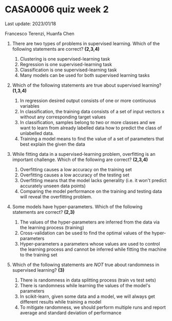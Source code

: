 # CASA0006 quiz week 2

Last update: 2023/01/18

Francesco Terenzi, Huanfa Chen

1. There are two types of problems in supervised learning. Which of the following statements are correct? **(2,3,4)**
   1. Clustering is one supervised-learning task
   2. Regression is one supervised-learning task
   3. Classification is one supervised-learning task
   4. Many models can be used for both supervised learning tasks

2. Which of the following statements are true about supervised learning? **(1,3,4)**
   1. In regression desired output consists of one or more continuous variables
   2. In classification, the training data consists of a set of input vectors x without any corresponding target values
   3. In classification, samples belong to two or more classes and we want to learn from already labelled data how to predict the class of unlabelled data.
   4. Training a model means to find the value of a set of parameters that best explain the given the data

3. While fitting data in a supervised-learning problem, overfitting is an important challenge. Which of the following are correct? **(2,3,4)**
   1. Overfitting causes a low accuracy on the training set
   2. Overfitting causes a low accuracy of the testing set
   3. Overfitting means that the model lacks generality (i.e. it won't predict accurately unseen data points)
   4. Comparing the model performance on the training and testing data will reveal the overfitting problem.

4. Some models have hyper-parameters. Which of the following statements are correct? **(2,3)**
   1. The values of the hyper-parameters are inferred from the data via the learning process (training)
   2. Cross-validation can be used to find the optimal values of the hyper-parameters
   3. Hyper-parameters a parameters whose values are used to control the learning process and cannot be inferred while fitting the machine to the training set

5. Which of the following statements are *NOT* true about randomness in supervised learning? **(3)**
   1. There is randomness in data splitting process (train vs test sets)
   2. There is randomness while learning the values of the model's parameters
   3. In scikit-learn, given some data and a model, we will always get different results while training a model
   4. To mitigate randomness, we should perform multiple runs and report average and standard deviation of performance
